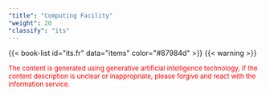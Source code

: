 ```yaml
---
"title": "Computing Facility"
"weight": 20
"classify": "its"
---
```


{{< book-list id="its.fr" data="items" color="#87984d" >}}
{{< warning >}}
<p>
   <font color="red" size="2pt">The content is generated using generative artificial intelligence technology, if the content description is unclear or inappropriate, please forgive and react with the information service.</font>
</p>
